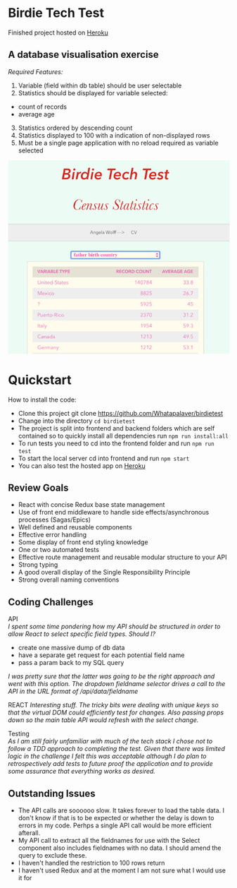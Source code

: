 Birdie Tech Test
=========

Finished project hosted on [Heroku](https://birdie-tech-test.herokuapp.com/)

A database visualisation exercise
-----

*Required Features:*

1. Variable (field within db table) should be user selectable
2. Statistics should be displayed for variable selected:
  - count of records
  - average age
3. Statistics ordered by descending count
4. Statistics displayed to 100 with a indication of non-displayed rows
5. Must be a single page application with no reload required as variable selected

![Birdie Tech test Implementation](Birdie_tech_test.png)

Quickstart
====
How to install the code:

- Clone this project git clone https://github.com/Whatapalaver/birdietest
- Change into the directory `cd birdietest`
- The project is split into frontend and backend folders which are self contained so to quickly install all dependencies run `npm run install:all`
- To run tests you need to cd into the frontend folder and run `npm run test`
- To start the local server cd into frontend and run `npm start`
- You can also test the hosted app on [Heroku](https://birdie-tech-test.herokuapp.com/)

Review Goals
-----

- React with concise Redux base state management
- Use of front end middleware to handle side effects/asynchronous processes (Sagas/Epics)
- Well defined and reusable components
- Effective error handling
- Some display of front end styling knowledge
- One or two automated tests
- Effective route management and reusable modular structure to your API
- Strong typing
- A good overall display of the Single Responsibility Principle
- Strong overall naming conventions

Coding Challenges
-----

API  
*I spent some time pondering how my API should be structured in order to allow React to select specific field types. Should I?*

- create one massive dump of db data
- have a separate get request for each potential field name
- pass a param back to my SQL query

*I was pretty sure that the latter was going to be the right approach and went with this option. The dropdown fieldname selector drives a call to the API in the URL format of /api/data/fieldname*

REACT
*Interesting stuff. The tricky bits were dealing with unique keys so that the virtual DOM could efficiently test for changes. Also passing props down so the main table API would refresh with the select change.*

Testing  
*As I am still fairly unfamiliar with much of the tech stack I chose not to follow a TDD approach to completing the test. Given that there was limited logic in the challenge I felt this was acceptable although I do plan to retrospectively add tests to future proof the application and to provide some assurance that everything works as desired.*

Outstanding Issues
-----

- The API calls are soooooo slow. It takes forever to load the table data. I don't know if that is to be expected or whether the delay is down to errors in my code. Perhps a single API call would be more efficient afterall.
- My API call to extract all the fieldnames for use with the Select component also includes fieldnames with no data. I should amend the query to exclude these.
- I haven't handled the restriction to 100 rows return
- I haven't used Redux and at the moment I am not sure what I would use it for
